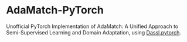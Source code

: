 # AdaMatch-PyTorch
Unofficial PyTorch Implementation of AdaMatch: A Unified Approach to Semi-Supervised Learning and Domain Adaptation, using [Dassl.pytorch](https://github.com/KaiyangZhou/Dassl.pytorch).
